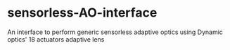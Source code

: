 # sensorless-AO-interface
An interface to perform generic sensorless adaptive optics using Dynamic optics' 18 actuators adaptive lens
